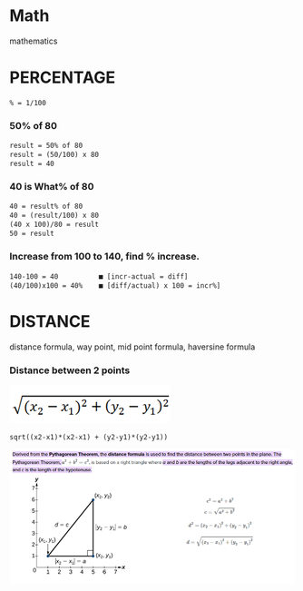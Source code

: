# Math
mathematics

# PERCENTAGE
```
% = 1/100
```

### 50% of 80
```
result = 50% of 80 
result = (50/100) x 80
result = 40
```

### 40 is What% of 80
```
40 = result% of 80 
40 = (result/100) x 80
(40 x 100)/80 = result
50 = result
```

### Increase from 100 to 140, find % increase.
```
140-100 = 40          ■ [incr-actual = diff]
(40/100)x100 = 40%    ■ [diff/actual) x 100 = incr%]
```
# DISTANCE
distance formula, way point, mid point formula, haversine formula

### Distance between 2 points
![](https://github.com/shanraisshan/Notes/blob/main/Math/!/distance-1.png)
```
sqrt((x2-x1)*(x2-x1) + (y2-y1)*(y2-y1))
```

![](https://github.com/shanraisshan/Notes/blob/main/Math/!/distance-2.PNG)	

